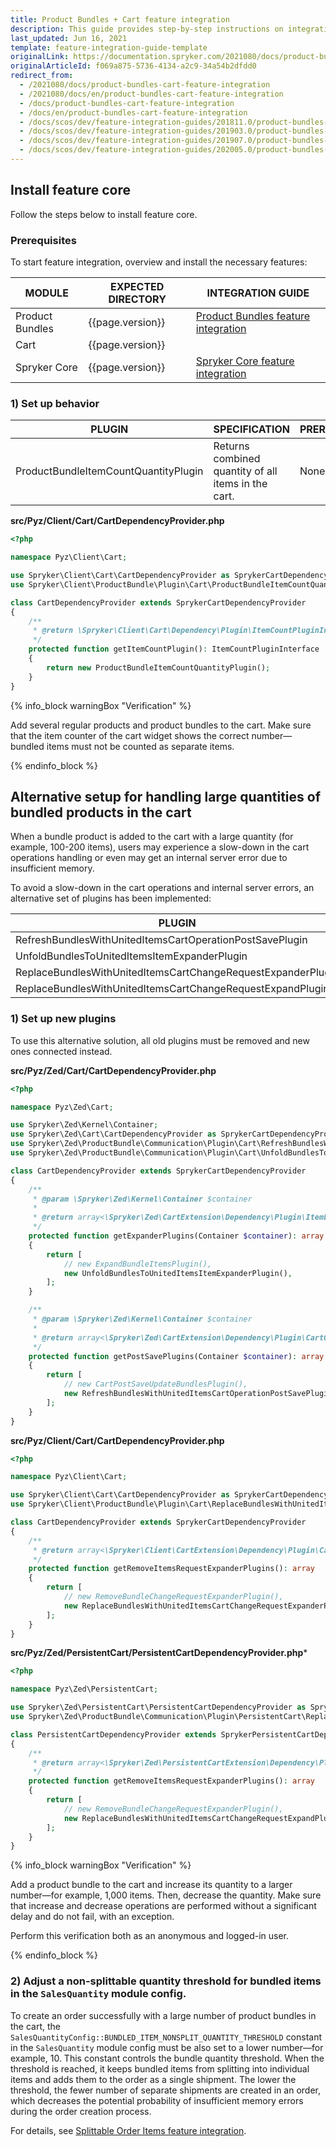 ```yaml
---
title: Product Bundles + Cart feature integration
description: This guide provides step-by-step instructions on integrating Product Bundles + Cart feature into your project.
last_updated: Jun 16, 2021
template: feature-integration-guide-template
originalLink: https://documentation.spryker.com/2021080/docs/product-bundles-cart-feature-integration
originalArticleId: f069a875-5736-4134-a2c9-34a54b2dfdd0
redirect_from:
  - /2021080/docs/product-bundles-cart-feature-integration
  - /2021080/docs/en/product-bundles-cart-feature-integration
  - /docs/product-bundles-cart-feature-integration
  - /docs/en/product-bundles-cart-feature-integration
  - /docs/scos/dev/feature-integration-guides/201811.0/product-bundles-cart-feature-integration.html
  - /docs/scos/dev/feature-integration-guides/201903.0/product-bundles-cart-feature-integration.html
  - /docs/scos/dev/feature-integration-guides/201907.0/product-bundles-cart-feature-integration.html
  - /docs/scos/dev/feature-integration-guides/202005.0/product-bundles-cart-feature-integration.html
---
```


## Install feature core

Follow the steps below to install feature core.

### Prerequisites

To start feature integration, overview and install the necessary features:

| MODULE | EXPECTED DIRECTORY | INTEGRATION GUIDE |
| --- | --- | --- |
| Product Bundles | {{page.version}} | [Product Bundles feature integration](https://docs.spryker.com/docs/scos/dev/feature-integration-guides/202204.0/product-bundles-feature-integration.html)|
| Cart | {{page.version}} | |
| Spryker Core | {{page.version}} | [Spryker Core feature integration](https://docs.spryker.com/docs/scos/dev/feature-integration-guides/202204.0/spryker-core-feature-integration.html)|

### 1) Set up behavior

| PLUGIN | SPECIFICATION | PREREQUISITES | NAMESPACE |
| --- | --- | --- | --- |
| ProductBundleItemCountQuantityPlugin | Returns combined quantity of all items in the cart. | None | Spryker\Client\ProductBundle\Plugin\Cart |

**src/Pyz/Client/Cart/CartDependencyProvider.php**

```php
<?php

namespace Pyz\Client\Cart;

use Spryker\Client\Cart\CartDependencyProvider as SprykerCartDependencyProvider;
use Spryker\Client\ProductBundle\Plugin\Cart\ProductBundleItemCountQuantityPlugin;

class CartDependencyProvider extends SprykerCartDependencyProvider
{
    /**
     * @return \Spryker\Client\Cart\Dependency\Plugin\ItemCountPluginInterface
     */
    protected function getItemCountPlugin(): ItemCountPluginInterface
    {
        return new ProductBundleItemCountQuantityPlugin();
    }
}
```

{% info_block warningBox "Verification" %}

Add several regular products and product bundles to the cart.
Make sure that the item counter of the cart widget shows the correct number—bundled items must not be counted as separate items.

{% endinfo_block %}

## Alternative setup for handling large quantities of bundled products in the cart

When a bundle product is added to the cart with a large quantity (for example, 100-200 items), users may
experience a slow-down in the cart operations handling or even may get an internal server error due to insufficient memory.

To avoid a slow-down in the cart operations and internal server errors, an alternative set of plugins has been implemented:

| PLUGIN                                                       | ALTERNATIVE FOR                         | NAMESPACE                                                     |
|--------------------------------------------------------------|-----------------------------------------|---------------------------------------------------------------|
| RefreshBundlesWithUnitedItemsCartOperationPostSavePlugin     | CartPostSaveUpdateBundlesPlugin         | Spryker\Zed\ProductBundle\Communication\Plugin\Cart           |
| UnfoldBundlesToUnitedItemsItemExpanderPlugin                 | ExpandBundleItemsPlugin                 | Spryker\Zed\ProductBundle\Communication\Plugin\Cart           |
| ReplaceBundlesWithUnitedItemsCartChangeRequestExpanderPlugin | RemoveBundleChangeRequestExpanderPlugin | Spryker\Client\ProductBundle\Plugin\Cart                      |
| ReplaceBundlesWithUnitedItemsCartChangeRequestExpandPlugin   | RemoveBundleChangeRequestExpanderPlugin | Spryker\Zed\ProductBundle\Communication\Plugin\PersistentCart |

### 1) Set up new plugins

To use this alternative solution, all old plugins must be removed and new ones connected instead.

**src/Pyz/Zed/Cart/CartDependencyProvider.php**

```php
<?php

namespace Pyz\Zed\Cart;

use Spryker\Zed\Kernel\Container;
use Spryker\Zed\Cart\CartDependencyProvider as SprykerCartDependencyProvider;
use Spryker\Zed\ProductBundle\Communication\Plugin\Cart\RefreshBundlesWithUnitedItemsCartOperationPostSavePlugin;
use Spryker\Zed\ProductBundle\Communication\Plugin\Cart\UnfoldBundlesToUnitedItemsItemExpanderPlugin;

class CartDependencyProvider extends SprykerCartDependencyProvider
{
    /**
     * @param \Spryker\Zed\Kernel\Container $container
     *
     * @return array<\Spryker\Zed\CartExtension\Dependency\Plugin\ItemExpanderPluginInterface>
     */
    protected function getExpanderPlugins(Container $container): array
    {
        return [
            // new ExpandBundleItemsPlugin(),
            new UnfoldBundlesToUnitedItemsItemExpanderPlugin(),
        ];
    }

    /**
     * @param \Spryker\Zed\Kernel\Container $container
     *
     * @return array<\Spryker\Zed\CartExtension\Dependency\Plugin\CartOperationPostSavePluginInterface>
     */
    protected function getPostSavePlugins(Container $container): array
    {
        return [
            // new CartPostSaveUpdateBundlesPlugin(),
            new RefreshBundlesWithUnitedItemsCartOperationPostSavePlugin(),
        ];
    }
}
```

**src/Pyz/Client/Cart/CartDependencyProvider.php**

```php
<?php

namespace Pyz\Client\Cart;

use Spryker\Client\Cart\CartDependencyProvider as SprykerCartDependencyProvider;
use Spryker\Client\ProductBundle\Plugin\Cart\ReplaceBundlesWithUnitedItemsCartChangeRequestExpanderPlugin;

class CartDependencyProvider extends SprykerCartDependencyProvider
{
    /**
     * @return array<\Spryker\Client\CartExtension\Dependency\Plugin\CartChangeRequestExpanderPluginInterface>
     */
    protected function getRemoveItemsRequestExpanderPlugins(): array
    {
        return [
            // new RemoveBundleChangeRequestExpanderPlugin(),
            new ReplaceBundlesWithUnitedItemsCartChangeRequestExpanderPlugin(),
        ];
    }
}
```

**src/Pyz/Zed/PersistentCart/PersistentCartDependencyProvider.php***

```php
<?php

namespace Pyz\Zed\PersistentCart;

use Spryker\Zed\PersistentCart\PersistentCartDependencyProvider as SprykerPersistentCartDependencyProvider;
use Spryker\Zed\ProductBundle\Communication\Plugin\PersistentCart\ReplaceBundlesWithUnitedItemsCartChangeRequestExpandPlugin;

class PersistentCartDependencyProvider extends SprykerPersistentCartDependencyProvider
{
    /**
     * @return array<\Spryker\Zed\PersistentCartExtension\Dependency\Plugin\CartChangeRequestExpandPluginInterface>
     */
    protected function getRemoveItemsRequestExpanderPlugins(): array
    {
        return [
            // new RemoveBundleChangeRequestExpanderPlugin(),
            new ReplaceBundlesWithUnitedItemsCartChangeRequestExpandPlugin(),
        ];
    }
}
```

{% info_block warningBox "Verification" %}

Add a product bundle to the cart and increase its quantity to a larger number—for example, 1,000 items. Then, decrease the quantity.
Make sure that increase and decrease operations are performed without a significant delay and do not fail, with an exception.  

Perform this verification both as an anonymous and logged-in user.  

{% endinfo_block %}

### 2) Adjust a non-splittable quantity threshold for bundled items in the `SalesQuantity` module config.

To create an order successfully with a large number of product bundles in the cart, the `SalesQuantityConfig::BUNDLED_ITEM_NONSPLIT_QUANTITY_THRESHOLD` constant in the `SalesQuantity` module config must be also set to a lower number—for example, 10.
This constant controls the bundle quantity threshold. When the threshold is reached, it keeps bundled items from splitting into individual items and adds them to the order as a single shipment.
The lower the threshold, the fewer number of separate shipments are created in an order, which decreases the potential probability of insufficient memory errors during the order creation process.

For details, see [Splittable Order Items feature integration](/docs/scos/dev/feature-integration-guides/{{page.version}}/splittable-order-items-feature-integration.html).
